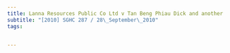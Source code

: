 ```yaml
---
title: Lanna Resources Public Co Ltd v Tan Beng Phiau Dick and another 
subtitle: "[2010] SGHC 287 / 28\_September\_2010"
tags:


---
```


